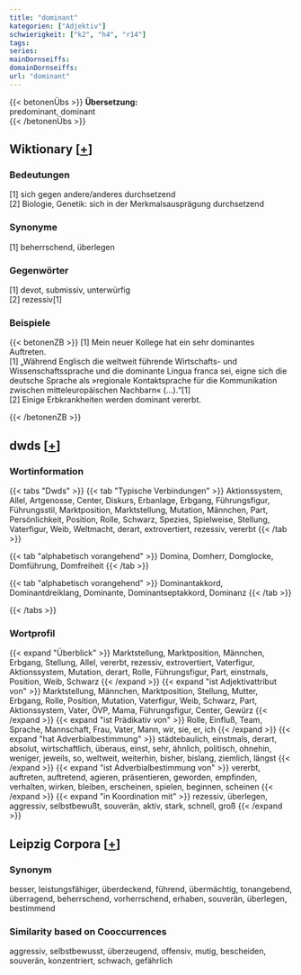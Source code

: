 ```yaml
---
title: "dominant"
kategorien: ["Adjektiv"]
schwierigkeit: ["k2", "h4", "r14"]
tags:
series:
mainDornseiffs:
domainDornseiffs:
url: "dominant"
---
```


{{< betonenÜbs >}}
**Übersetzung:**  
predominant, dominant  
{{< /betonenÜbs >}}

## Wiktionary [[+](https://de.wiktionary.org/wiki/dominant)]

### Bedeutungen
[1] sich gegen andere/anderes durchsetzend  
[2] Biologie, Genetik: sich in der Merkmalsausprägung durchsetzend  

### Synonyme
[1] beherrschend, überlegen  

### Gegenwörter
[1] devot, submissiv, unterwürfig  
[2] rezessiv[1]  

### Beispiele
{{< betonenZB >}}
[1] Mein neuer Kollege hat ein sehr dominantes Auftreten.  
[1] „Während Englisch die weltweit führende Wirtschafts- und Wissenschaftssprache und die dominante Lingua franca sei, eigne sich die deutsche Sprache als »regionale Kontaktsprache für die Kommunikation zwischen mitteleuropäischen Nachbarn« (…).“[1]  
[2] Einige Erbkrankheiten werden dominant vererbt.  

{{< /betonenZB >}}


## dwds [[+](https://www.dwds.de/wb/dominant)]

### Wortinformation
{{< tabs "Dwds" >}}
{{< tab "Typische Verbindungen" >}}
Aktionssystem, Allel, Artgenosse, Center, Diskurs, Erbanlage, Erbgang, Führungsfigur, Führungsstil, Marktposition, Marktstellung, Mutation, Männchen, Part, Persönlichkeit, Position, Rolle, Schwarz, Spezies, Spielweise, Stellung, Vaterfigur, Weib, Weltmacht, derart, extrovertiert, rezessiv, vererbt
{{< /tab >}}

{{< tab "alphabetisch vorangehend" >}}
Domina, Domherr, Domglocke, Domführung, Domfreiheit
{{< /tab >}}

{{< tab "alphabetisch vorangehend" >}}
Dominantakkord, Dominantdreiklang, Dominante, Dominantseptakkord, Dominanz
{{< /tab >}}

{{< /tabs >}}

### Wortprofil
{{< expand "Überblick" >}} Marktstellung, Marktposition, Männchen, Erbgang, Stellung, Allel, vererbt, rezessiv, extrovertiert, Vaterfigur, Aktionssystem, Mutation, derart, Rolle, Führungsfigur, Part, einstmals, Position, Weib, Schwarz {{< /expand >}}
{{< expand "ist Adjektivattribut von" >}} Marktstellung, Männchen, Marktposition, Stellung, Mutter, Erbgang, Rolle, Position, Mutation, Vaterfigur, Weib, Schwarz, Part, Aktionssystem, Vater, ÖVP, Mama, Führungsfigur, Center, Gewürz {{< /expand >}}
{{< expand "ist Prädikativ von" >}} Rolle, Einfluß, Team, Sprache, Mannschaft, Frau, Vater, Mann, wir, sie, er, ich {{< /expand >}}
{{< expand "hat Adverbialbestimmung" >}} städtebaulich, einstmals, derart, absolut, wirtschaftlich, überaus, einst, sehr, ähnlich, politisch, ohnehin, weniger, jeweils, so, weltweit, weiterhin, bisher, bislang, ziemlich, längst {{< /expand >}}
{{< expand "ist Adverbialbestimmung von" >}} vererbt, auftreten, auftretend, agieren, präsentieren, geworden, empfinden, verhalten, wirken, bleiben, erscheinen, spielen, beginnen, scheinen {{< /expand >}}
{{< expand "in Koordination mit" >}} rezessiv, überlegen, aggressiv, selbstbewußt, souverän, aktiv, stark, schnell, groß {{< /expand >}}

## Leipzig Corpora [[+](https://corpora.uni-leipzig.de/en/res?word=dominant&corpusId=deu_newscrawl-public_2018)]


### Synonym
besser, leistungsfähiger, überdeckend, führend, übermächtig, tonangebend, überragend, beherrschend, vorherrschend, erhaben, souverän, überlegen, bestimmend


### Similarity based on Cooccurrences
aggressiv, selbstbewusst, überzeugend, offensiv, mutig, bescheiden, souverän, konzentriert, schwach, gefährlich

